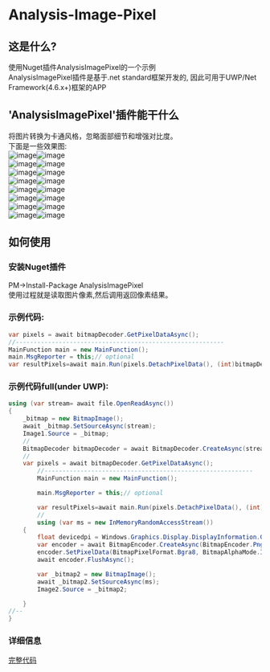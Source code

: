 # Analysis-Image-Pixel
## 这是什么?  
使用Nuget插件AnalysisImagePixel的一个示例  
AnalysisImagePixel插件是基于.net standard框架开发的, 因此可用于UWP/Net Framework(4.6.x+)框架的APP
## 'AnalysisImagePixel'插件能干什么
将图片转换为卡通风格，忽略面部细节和增强对比度。  
下面是一些效果图:  
![image](https://raw.githubusercontent.com/songshizhao/Analysis-Image-Pixel/master/CropImage/CropImage/samples/1.jpg)![image](https://raw.githubusercontent.com/songshizhao/Analysis-Image-Pixel/master/CropImage/CropImage/samples/1.1.jpg)  
![image](https://raw.githubusercontent.com/songshizhao/Analysis-Image-Pixel/master/CropImage/CropImage/samples/2.jpg)![image](https://raw.githubusercontent.com/songshizhao/Analysis-Image-Pixel/master/CropImage/CropImage/samples/2.1.jpg)  
![image](https://raw.githubusercontent.com/songshizhao/Analysis-Image-Pixel/master/CropImage/CropImage/samples/3.jpg)![image](https://raw.githubusercontent.com/songshizhao/Analysis-Image-Pixel/master/CropImage/CropImage/samples/3.1.jpg)  
![image](https://raw.githubusercontent.com/songshizhao/Analysis-Image-Pixel/master/CropImage/CropImage/samples/4.jpg)![image](https://raw.githubusercontent.com/songshizhao/Analysis-Image-Pixel/master/CropImage/CropImage/samples/4.1.jpg)  
![image](https://raw.githubusercontent.com/songshizhao/Analysis-Image-Pixel/master/CropImage/CropImage/samples/5.jpg)![image](https://raw.githubusercontent.com/songshizhao/Analysis-Image-Pixel/master/CropImage/CropImage/samples/5.1.jpg)  
![image](https://raw.githubusercontent.com/songshizhao/Analysis-Image-Pixel/master/CropImage/CropImage/samples/6.jpg)![image](https://raw.githubusercontent.com/songshizhao/Analysis-Image-Pixel/master/CropImage/CropImage/samples/6.1.jpg)  
![image](https://raw.githubusercontent.com/songshizhao/Analysis-Image-Pixel/master/CropImage/CropImage/samples/7.jpg)![image](https://raw.githubusercontent.com/songshizhao/Analysis-Image-Pixel/master/CropImage/CropImage/samples/7.1.jpg)  
![image](https://raw.githubusercontent.com/songshizhao/Analysis-Image-Pixel/master/CropImage/CropImage/samples/8.jpg)![image](https://raw.githubusercontent.com/songshizhao/Analysis-Image-Pixel/master/CropImage/CropImage/samples/8.1.jpg)  
## 如何使用
### 安装Nuget插件 
PM->Install-Package AnalysisImagePixel  
使用过程就是读取图片像素,然后调用返回像素结果。   
### 示例代码:
``` csharp
var pixels = await bitmapDecoder.GetPixelDataAsync();
//----------------------------------------------------------
MainFunction main = new MainFunction();
main.MsgReporter = this;// optional
var resultPixels=await main.Run(pixels.DetachPixelData(), (int)bitmapDecoder.PixelWidth, (int)bitmapDecoder.PixelHeight);
```
### 示例代码full(under UWP):
``` csharp
using (var stream= await file.OpenReadAsync())
{
	_bitmap = new BitmapImage();
	await _bitmap.SetSourceAsync(stream);
	Image1.Source = _bitmap;
	//
	BitmapDecoder bitmapDecoder = await BitmapDecoder.CreateAsync(stream);
	//
	var pixels = await bitmapDecoder.GetPixelDataAsync();
        //----------------------------------------------------------
        MainFunction main = new MainFunction();

        main.MsgReporter = this;// optional

        var resultPixels=await main.Run(pixels.DetachPixelData(), (int)bitmapDecoder.PixelWidth, (int)bitmapDecoder.PixelHeight);
        //
        using (var ms = new InMemoryRandomAccessStream())
	{
		float devicedpi = Windows.Graphics.Display.DisplayInformation.GetForCurrentView().LogicalDpi;
		var encoder = await BitmapEncoder.CreateAsync(BitmapEncoder.PngEncoderId, ms);
		encoder.SetPixelData(BitmapPixelFormat.Bgra8, BitmapAlphaMode.Ignore,bitmapDecoder.PixelWidth,bitmapDecoder.PixelHeight, devicedpi, devicedpi, resultPixels);
		await encoder.FlushAsync();

		var _bitmap2 = new BitmapImage();
		await _bitmap2.SetSourceAsync(ms);
		Image2.Source = _bitmap2;

	}
//--
}
```
### 详细信息
[完整代码](https://github.com/songshizhao/Image-Edge-Detection/blob/master/CropImage/CropImage/MainPage.xaml.cs "how to use")



